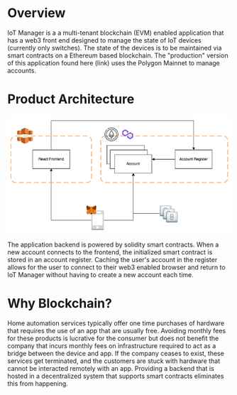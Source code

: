 # Overview

IoT Manager is a a multi-tenant blockchain (EVM) enabled application that has a web3 front end designed to manage the state of IoT devices (currently only switches).  The state of the devices is to be maintained via smart contracts on a Ethereum based blockchain.  The "production" version of this application found here (link) uses the Polygon Mainnet to manage accounts.

# Product Architecture

![Project Architecture](/iot-manager-architecture.png)

The application backend is powered by solidity smart contracts.  When a new account connects to the frontend, the initialized smart contract is stored in an account register.  Caching the user's account in the register allows for the user to connect to their web3 enabled browser and return to IoT Manager without having to create a new account each time.

# Why Blockchain?

Home automation services typically offer one time purchases of hardware that requires the use of an app that are usually free.  Avoiding monthly fees for these products is lucrative for the consumer but does not benefit the company that incurs monthly fees on infrastructure required to act as a bridge between the device and app.  If the company ceases to exist, these services get terminated, and the customers are stuck with hardware that cannot be interacted remotely with an app.  Providing a backend that is hosted in a decentralized system that supports smart contracts eliminates this from happening.
